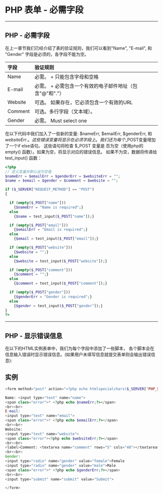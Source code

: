 # PHP 表单 - 必需字段

------



## PHP - 必需字段

在上一章节我们已经介绍了表的验证规则，我们可以看到"Name", "E-mail", 和 "Gender" 字段是必须的，各字段不能为空。

| 字段    | 验证规则                                                |
| :------ | :------------------------------------------------------ |
| Name    | 必需。 + 只能包含字母和空格                             |
| E-mail  | 必需。 + 必需包含一个有效的电子邮件地址（包含"@"和"."） |
| Website | 可选。 如果存在，它必须包含一个有效的URL                |
| Comment | 可选。多行字段（文本域）。                              |
| Gender  | 必需。 Must select one                                  |



在以下代码中我们加入了一些新的变量: $nameErr, $emailErr, $genderErr, 和 $websiteErr.。这些错误变量将显示在必须字段上。 我们还为每个$_POST变量增加了一个if else语句。 这些语句将检查 $_POST 变量是 否为空（使用php的 empty() 函数）。如果为空，将显示对应的错误信息。 如果不为空，数据将传递给test_input() 函数：

```PHP
<?php
// 定义变量并默认设为空值
$nameErr = $emailErr = $genderErr = $websiteErr = "";
$name = $email = $gender = $comment = $website = "";

if ($_SERVER["REQUEST_METHOD"] == "POST")
{

  if (empty($_POST["name"]))
    {$nameErr = "Name is required";}
  else
    {$name = test_input($_POST["name"]);}

  if (empty($_POST["email"]))
    {$emailErr = "Email is required";}
  else
    {$email = test_input($_POST["email"]);}

  if (empty($_POST["website"]))
    {$website = "";}
  else
    {$website = test_input($_POST["website"]);}

  if (empty($_POST["comment"]))
    {$comment = "";}
  else
    {$comment = test_input($_POST["comment"]);}

  if (empty($_POST["gender"]))
    {$genderErr = "Gender is required";}
  else
    {$gender = test_input($_POST["gender"]);}
}
?>
```

------

## PHP - 显示错误信息

在以下的HTML实例表单中，我们为每个字段中添加了一些脚本， 各个脚本会在信息输入错误时显示错误信息。(如果用户未填写信息就提交表单则会输出错误信息):

## 实例

```php
<form method="post" action="<?php echo htmlspecialchars($_SERVER["PHP_SELF"]);?>">

Name: <input type="text" name="name">
<span class="error">* <?php echo $nameErr;?></span>
<br><br>
E-mail:
<input type="text" name="email">
<span class="error">* <?php echo $emailErr;?></span>
<br><br>
Website:
<input type="text" name="website">
<span class="error"><?php echo $websiteErr;?></span>
<br><br>
<label>Comment: <textarea name="comment" rows="5" cols="40"></textarea>
<br><br>
Gender:
<input type="radio" name="gender" value="female">Female
<input type="radio" name="gender" value="male">Male
<span class="error">* <?php echo $genderErr;?></span>
<br><br>
<input type="submit" name="submit" value="Submit"> 

</form>
```